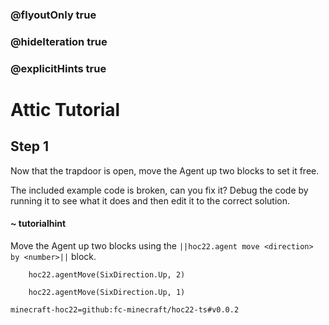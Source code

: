 ### @flyoutOnly true
### @hideIteration true
### @explicitHints true


# Attic Tutorial

## Step 1
Now that the trapdoor is open, move the Agent up two blocks to set it free.

The included example code is broken, can you fix it? Debug the code by running it to see what it does and then edit it to the correct solution.

#### ~ tutorialhint 
Move the Agent up two blocks using the ``||hoc22.agent move <direction> by <number>||`` block.



```ghost
    hoc22.agentMove(SixDirection.Up, 2)
```
```template
    hoc22.agentMove(SixDirection.Up, 1)     
```
```package
minecraft-hoc22=github:fc-minecraft/hoc22-ts#v0.0.2
```